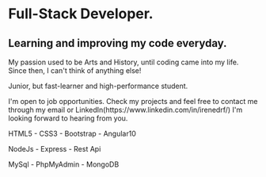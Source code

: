 <h1>Full-Stack Developer.</h1>

<h2>Learning and improving my code everyday.</h2>

<p>My passion used to be Arts and History, until coding came into my life. Since then, I can't think of anything else!</p>
<p>Junior, but fast-learner and high-performance student.</p>

<p>I'm open to job opportunities. Check my projects and feel free to contact me through my email or LinkedIn(https://www.linkedin.com/in/irenedrf/) I'm looking forward to hearing from you.</p> 

HTML5 -
CSS3 -
Bootstrap -
Angular10

NodeJs -
Express -
Rest Api

MySql -
PhpMyAdmin -
MongoDB

